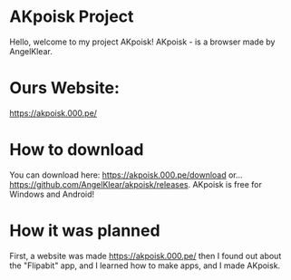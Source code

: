 # AKpoisk Project
Hello, welcome to my project AKpoisk! AKpoisk - is a browser made by AngelKlear.
# Ours Website:
https://akpoisk.000.pe/
# How to download
You can download here:
https://akpoisk.000.pe/download
or...
https://github.com/AngelKlear/akpoisk/releases.
AKpoisk is free for Windows and Android!
# How it was planned
First, a website was made https://akpoisk.000.pe/ then I found out about the "Flipabit" app, and I learned how to make apps, and I made AKpoisk.
